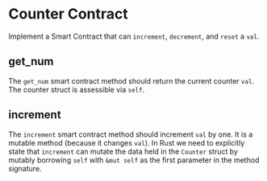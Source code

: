 # Counter Contract

Implement a Smart Contract that can `increment`, `decrement`, and `reset` a `val`.

## get_num

The `get_num` smart contract method should return the current counter `val`. The counter struct is assessible via `self`.

## increment

The `increment` smart contract method should increment `val` by one. It is a mutable method (because it changes `val`). In Rust we need to explicitly state that `increment` can mutate the data held in the `Counter` struct by mutably borrowing `self` with `&mut self` as the first parameter in the method signature.

